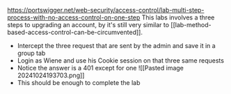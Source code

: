 https://portswigger.net/web-security/access-control/lab-multi-step-process-with-no-access-control-on-one-step
This labs involves a three steps to upgrading an account, by it's still very similar to [[lab-method-based-access-control-can-be-circumvented]].
- Intercept the three request that are sent by the admin and save it in a group tab
- Login as Wiene and use his Cookie session on that three same requests
- Notice the answer is a 401 except for one
 ![[Pasted image 20241024193703.png]]
 - This should be enough to complete the lab